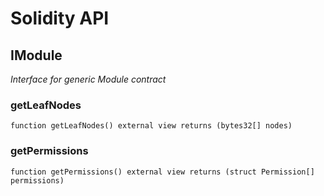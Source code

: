 # Solidity API

## IModule

_Interface for generic Module contract_

### getLeafNodes

```solidity
function getLeafNodes() external view returns (bytes32[] nodes)
```

### getPermissions

```solidity
function getPermissions() external view returns (struct Permission[] permissions)
```

